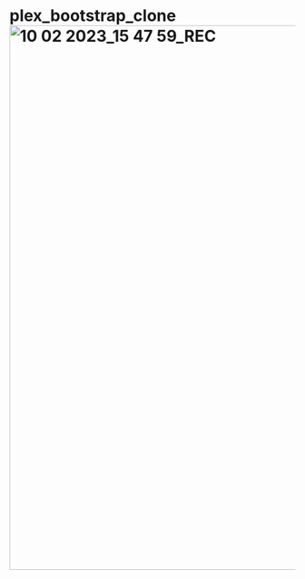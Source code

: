 # plex_bootstrap_clone<img width="960" alt="10 02 2023_15 47 59_REC" src="https://user-images.githubusercontent.com/100700445/218066736-d5e2d95d-3548-455b-8623-07d28fdc43eb.png">
